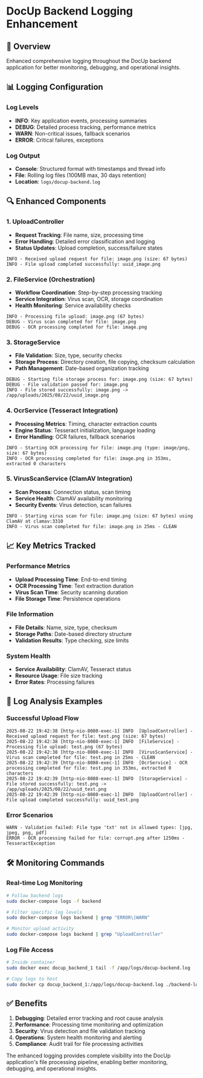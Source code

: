 # DocUp Backend Logging Enhancement

## 🎯 Overview
Enhanced comprehensive logging throughout the DocUp backend application for better monitoring, debugging, and operational insights.

## 📊 Logging Configuration

### Log Levels
- **INFO**: Key application events, processing summaries
- **DEBUG**: Detailed process tracking, performance metrics
- **WARN**: Non-critical issues, fallback scenarios
- **ERROR**: Critical failures, exceptions

### Log Output
- **Console**: Structured format with timestamps and thread info
- **File**: Rolling log files (100MB max, 30 days retention)
- **Location**: `logs/docup-backend.log`

## 🔍 Enhanced Components

### 1. UploadController
- **Request Tracking**: File name, size, processing time
- **Error Handling**: Detailed error classification and logging
- **Status Updates**: Upload completion, success/failure states

```
INFO - Received upload request for file: image.png (size: 67 bytes)
INFO - File upload completed successfully: uuid_image.png
```

### 2. FileService (Orchestration)
- **Workflow Coordination**: Step-by-step processing tracking
- **Service Integration**: Virus scan, OCR, storage coordination
- **Health Monitoring**: Service availability checks

```
INFO - Processing file upload: image.png (67 bytes)
DEBUG - Virus scan completed for file: image.png
DEBUG - OCR processing completed for file: image.png
```

### 3. StorageService
- **File Validation**: Size, type, security checks
- **Storage Process**: Directory creation, file copying, checksum calculation
- **Path Management**: Date-based organization tracking

```
DEBUG - Starting file storage process for: image.png (size: 67 bytes)
DEBUG - File validation passed for: image.png
INFO - File stored successfully: image.png -> /app/uploads/2025/08/22/uuid_image.png
```

### 4. OcrService (Tesseract Integration)
- **Processing Metrics**: Timing, character extraction counts
- **Engine Status**: Tesseract initialization, language loading
- **Error Handling**: OCR failures, fallback scenarios

```
INFO - Starting OCR processing for file: image.png (type: image/png, size: 67 bytes)
INFO - OCR processing completed for file: image.png in 353ms, extracted 0 characters
```

### 5. VirusScanService (ClamAV Integration)
- **Scan Process**: Connection status, scan timing
- **Service Health**: ClamAV availability monitoring
- **Security Events**: Virus detection, scan failures

```
INFO - Starting virus scan for file: image.png (size: 67 bytes) using ClamAV at clamav:3310
INFO - Virus scan completed for file: image.png in 25ms - CLEAN
```

## 📈 Key Metrics Tracked

### Performance Metrics
- **Upload Processing Time**: End-to-end timing
- **OCR Processing Time**: Text extraction duration
- **Virus Scan Time**: Security scanning duration
- **File Storage Time**: Persistence operations

### File Information
- **File Details**: Name, size, type, checksum
- **Storage Paths**: Date-based directory structure
- **Validation Results**: Type checking, size limits

### System Health
- **Service Availability**: ClamAV, Tesseract status
- **Resource Usage**: File size tracking
- **Error Rates**: Processing failures

## 🚨 Log Analysis Examples

### Successful Upload Flow
```
2025-08-22 19:42:38 [http-nio-8080-exec-1] INFO  [UploadController] - Received upload request for file: test.png (size: 67 bytes)
2025-08-22 19:42:38 [http-nio-8080-exec-1] INFO  [FileService] - Processing file upload: test.png (67 bytes)
2025-08-22 19:42:38 [http-nio-8080-exec-1] INFO  [VirusScanService] - Virus scan completed for file: test.png in 25ms - CLEAN
2025-08-22 19:42:39 [http-nio-8080-exec-1] INFO  [OcrService] - OCR processing completed for file: test.png in 353ms, extracted 0 characters
2025-08-22 19:42:39 [http-nio-8080-exec-1] INFO  [StorageService] - File stored successfully: test.png -> /app/uploads/2025/08/22/uuid_test.png
2025-08-22 19:42:39 [http-nio-8080-exec-1] INFO  [UploadController] - File upload completed successfully: uuid_test.png
```

### Error Scenarios
```
WARN - Validation failed: File type 'txt' not in allowed types: [jpg, jpeg, png, pdf]
ERROR - OCR processing failed for file: corrupt.png after 1250ms - TesseractException
```

## 🛠 Monitoring Commands

### Real-time Log Monitoring
```bash
# Follow backend logs
sudo docker-compose logs -f backend

# Filter specific log levels
sudo docker-compose logs backend | grep "ERROR\|WARN"

# Monitor upload activity
sudo docker-compose logs backend | grep "UploadController"
```

### Log File Access
```bash
# Inside container
sudo docker exec docup_backend_1 tail -f /app/logs/docup-backend.log

# Copy logs to host
sudo docker cp docup_backend_1:/app/logs/docup-backend.log ./backend-logs.log
```

## ✅ Benefits

1. **Debugging**: Detailed error tracking and root cause analysis
2. **Performance**: Processing time monitoring and optimization
3. **Security**: Virus detection and file validation tracking
4. **Operations**: System health monitoring and alerting
5. **Compliance**: Audit trail for file processing activities

The enhanced logging provides complete visibility into the DocUp application's file processing pipeline, enabling better monitoring, debugging, and operational insights.
